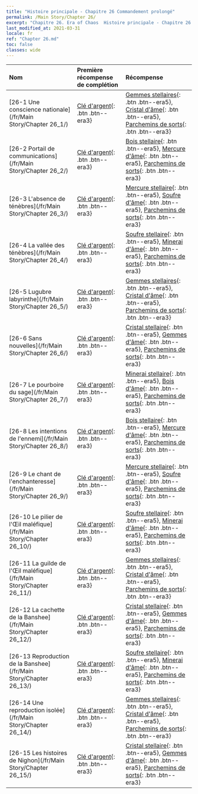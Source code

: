 ```yaml
---
title: "Histoire principale - Chapitre 26 Commandement prolongé"
permalink: /Main Story/Chapter 26/
excerpt: "Chapitre 26. Era of Chaos  Histoire principale - Chapitre 26. Commandement prolongé"
last_modified_at: 2021-03-31
locale: fr
ref: "Chapter 26.md"
toc: false
classes: wide
---
```


  | Nom |  Première récompense de complétion | Récompense |
  |:------------|:------------|:------------| 
  | [26-1 Une conscience nationale](/fr/Main Story/Chapter 26_1/) | [Clé d'argent](/fr/Items/con_693/){: .btn .btn--era3} | [Gemmes stellaires](/fr/Items/mat_93/){: .btn .btn--era5}, [Cristal d'âme](/fr/Items/mat_87/){: .btn .btn--era5}, [Parchemins de sorts](/fr/Items/con_694/){: .btn .btn--era3} |
  | [26-2 Portail de communications](/fr/Main Story/Chapter 26_2/) | [Clé d'argent](/fr/Items/con_693/){: .btn .btn--era3} | [Bois stellaire](/fr/Items/mat_90/){: .btn .btn--era5}, [Mercure d'âme](/fr/Items/mat_84/){: .btn .btn--era5}, [Parchemins de sorts](/fr/Items/con_694/){: .btn .btn--era3} |
  | [26-3 L'absence de ténèbres](/fr/Main Story/Chapter 26_3/) | [Clé d'argent](/fr/Items/con_693/){: .btn .btn--era3} | [Mercure stellaire](/fr/Items/mat_91/){: .btn .btn--era5}, [Soufre d'âme](/fr/Items/mat_85/){: .btn .btn--era5}, [Parchemins de sorts](/fr/Items/con_694/){: .btn .btn--era3} |
  | [26-4 La vallée des ténèbres](/fr/Main Story/Chapter 26_4/) | [Clé d'argent](/fr/Items/con_693/){: .btn .btn--era3} | [Soufre stellaire](/fr/Items/mat_92/){: .btn .btn--era5}, [Minerai d'âme](/fr/Items/mat_82/){: .btn .btn--era5}, [Parchemins de sorts](/fr/Items/con_694/){: .btn .btn--era3} |
  | [26-5 Lugubre labyrinthe](/fr/Main Story/Chapter 26_5/) | [Clé d'argent](/fr/Items/con_693/){: .btn .btn--era3} | [Gemmes stellaires](/fr/Items/mat_93/){: .btn .btn--era5}, [Cristal d'âme](/fr/Items/mat_87/){: .btn .btn--era5}, [Parchemins de sorts](/fr/Items/con_694/){: .btn .btn--era3} |
  | [26-6 Sans nouvelles](/fr/Main Story/Chapter 26_6/) | [Clé d'argent](/fr/Items/con_693/){: .btn .btn--era3} | [Cristal stellaire](/fr/Items/mat_94/){: .btn .btn--era5}, [Gemmes d'âme](/fr/Items/mat_86/){: .btn .btn--era5}, [Parchemins de sorts](/fr/Items/con_694/){: .btn .btn--era3} |
  | [26-7 Le pourboire du sage](/fr/Main Story/Chapter 26_7/) | [Clé d'argent](/fr/Items/con_693/){: .btn .btn--era3} | [Minerai stellaire](/fr/Items/mat_89/){: .btn .btn--era5}, [Bois d'âme](/fr/Items/mat_83/){: .btn .btn--era5}, [Parchemins de sorts](/fr/Items/con_694/){: .btn .btn--era3} |
  | [26-8 Les intentions de l'ennemi](/fr/Main Story/Chapter 26_8/) | [Clé d'argent](/fr/Items/con_693/){: .btn .btn--era3} | [Bois stellaire](/fr/Items/mat_90/){: .btn .btn--era5}, [Mercure d'âme](/fr/Items/mat_84/){: .btn .btn--era5}, [Parchemins de sorts](/fr/Items/con_694/){: .btn .btn--era3} |
  | [26-9 Le chant de l'enchanteresse](/fr/Main Story/Chapter 26_9/) | [Clé d'argent](/fr/Items/con_693/){: .btn .btn--era3} | [Mercure stellaire](/fr/Items/mat_91/){: .btn .btn--era5}, [Soufre d'âme](/fr/Items/mat_85/){: .btn .btn--era5}, [Parchemins de sorts](/fr/Items/con_694/){: .btn .btn--era3} |
  | [26-10 Le pilier de l'Œil maléfique](/fr/Main Story/Chapter 26_10/) | [Clé d'argent](/fr/Items/con_693/){: .btn .btn--era3} | [Soufre stellaire](/fr/Items/mat_92/){: .btn .btn--era5}, [Minerai d'âme](/fr/Items/mat_82/){: .btn .btn--era5}, [Parchemins de sorts](/fr/Items/con_694/){: .btn .btn--era3} |
  | [26-11 La guilde de l'Œil maléfique](/fr/Main Story/Chapter 26_11/) | [Clé d'argent](/fr/Items/con_693/){: .btn .btn--era3} | [Gemmes stellaires](/fr/Items/mat_93/){: .btn .btn--era5}, [Cristal d'âme](/fr/Items/mat_87/){: .btn .btn--era5}, [Parchemins de sorts](/fr/Items/con_694/){: .btn .btn--era3} |
  | [26-12 La cachette de la Banshee](/fr/Main Story/Chapter 26_12/) | [Clé d'argent](/fr/Items/con_693/){: .btn .btn--era3} | [Cristal stellaire](/fr/Items/mat_94/){: .btn .btn--era5}, [Gemmes d'âme](/fr/Items/mat_86/){: .btn .btn--era5}, [Parchemins de sorts](/fr/Items/con_694/){: .btn .btn--era3} |
  | [26-13 Reproduction de la Banshee](/fr/Main Story/Chapter 26_13/) | [Clé d'argent](/fr/Items/con_693/){: .btn .btn--era3} | [Soufre stellaire](/fr/Items/mat_92/){: .btn .btn--era5}, [Minerai d'âme](/fr/Items/mat_82/){: .btn .btn--era5}, [Parchemins de sorts](/fr/Items/con_694/){: .btn .btn--era3} |
  | [26-14 Une reproduction isolée](/fr/Main Story/Chapter 26_14/) | [Clé d'argent](/fr/Items/con_693/){: .btn .btn--era3} | [Gemmes stellaires](/fr/Items/mat_93/){: .btn .btn--era5}, [Cristal d'âme](/fr/Items/mat_87/){: .btn .btn--era5}, [Parchemins de sorts](/fr/Items/con_694/){: .btn .btn--era3} |
  | [26-15 Les histoires de Nighon](/fr/Main Story/Chapter 26_15/) | [Clé d'argent](/fr/Items/con_693/){: .btn .btn--era3} | [Cristal stellaire](/fr/Items/mat_94/){: .btn .btn--era5}, [Gemmes d'âme](/fr/Items/mat_86/){: .btn .btn--era5}, [Parchemins de sorts](/fr/Items/con_694/){: .btn .btn--era3} |
